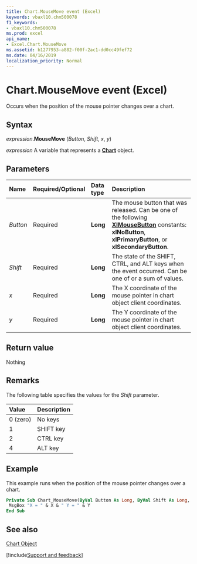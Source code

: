 ```yaml
---
title: Chart.MouseMove event (Excel)
keywords: vbaxl10.chm500078
f1_keywords:
- vbaxl10.chm500078
ms.prod: excel
api_name:
- Excel.Chart.MouseMove
ms.assetid: b1277953-a882-f00f-2ac1-dd0cc49fef72
ms.date: 04/16/2019
localization_priority: Normal
---
```



# Chart.MouseMove event (Excel)

Occurs when the position of the mouse pointer changes over a chart.


## Syntax

_expression_.**MouseMove** (_Button_, _Shift_, _x_, _y_)

_expression_ A variable that represents a **[Chart](Excel.Chart(object).md)** object.


## Parameters

|Name|Required/Optional|Data type|Description|
|:-----|:-----|:-----|:-----|
| _Button_|Required| **Long**|The mouse button that was released. Can be one of the following  **[XlMouseButton](Excel.XlMouseButton.md)** constants: **xlNoButton**, **xlPrimaryButton**, or **xlSecondaryButton**.|
| _Shift_|Required| **Long**|The state of the SHIFT, CTRL, and ALT keys when the event occurred. Can be one of or a sum of values.|
| _x_|Required| **Long**|The X coordinate of the mouse pointer in chart object client coordinates.|
| _y_|Required| **Long**|The Y coordinate of the mouse pointer in chart object client coordinates.|

## Return value

Nothing


## Remarks

The following table specifies the values for the  _Shift_ parameter.



|Value|Description|
|:-----|:-----|
|0 (zero)|No keys|
|1|SHIFT key|
|2|CTRL key|
|4|ALT key|

## Example

This example runs when the position of the mouse pointer changes over a chart.


```vb
Private Sub Chart_MouseMove(ByVal Button As Long, ByVal Shift As Long, ByVal X As Long, ByVal Y As Long) 
 MsgBox "X = " & X & " Y = " & Y 
End Sub
```


## See also


[Chart Object](Excel.Chart(object).md)

[!include[Support and feedback](~/includes/feedback-boilerplate.md)]